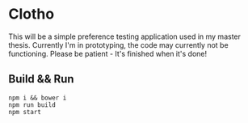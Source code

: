 # Clotho

This will be a simple preference testing application used in my master thesis. Currently I'm in prototyping, the code
may currently not be functioning. Please be patient - It's finished when it's done!

## Build && Run

```
npm i && bower i
npm run build
npm start
```

